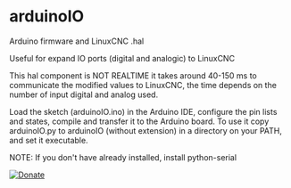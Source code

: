# arduinoIO
Arduino firmware and LinuxCNC .hal

Useful for expand IO ports (digital and analogic) to LinuxCNC

This hal component is NOT REALTIME it takes around 40-150 ms to communicate the modified values to LinuxCNC, the time depends on the number of input digital and analog used.

Load the sketch (arduinoIO.ino) in the Arduino IDE, configure the pin lists and states, compile and transfer it to the Arduino board.
To use it copy arduinoIO.py to arduinoIO (without extension) in a directory on your PATH, and set it executable.

NOTE: If you don't have already installed, install python-serial

[![Donate](https://img.shields.io/badge/Donate-PayPal-green.svg)](http://paypal.me/dinodf)
